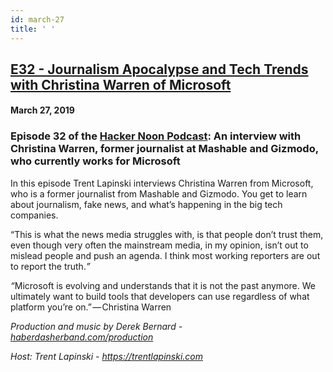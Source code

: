 ```yaml
---
id: march-27
title: ' '
---
```


<h2><a href="https://podcast.hackernoon.com/e/christina-warren/">E32 - Journalism Apocalypse and Tech Trends with Christina Warren of Microsoft</a></h2>
<h4>March 27, 2019</h4>

<h3><strong>Episode 32 of the </strong><a href="https://podcast.hackernoon.com/">Hacker Noon Podcast</a><strong>: An interview with Christina Warren, former journalist at Mashable and Gizmodo, who currently works for Microsoft</strong>
</h3>

<p>
In this episode Trent Lapinski interviews Christina Warren from Microsoft, who is a former journalist from Mashable and Gizmodo. You get to learn about journalism, fake news, and what’s happening in the big tech companies.
</p>
<p>
“This is what the news media struggles with, is that people don’t trust them, even though very often the mainstream media, in my opinion, isn’t out to mislead people and push an agenda. I think most working reporters are out to report the truth.<em>”</em>
</p>
 
<p>
<em>“</em>Microsoft is evolving and understands that it is not the past anymore. We ultimately want to build tools that developers can use regardless of what platform you’re on.” — Christina Warren
</p>
 
<p>
<em>Production and music by Derek Bernard - <a href="http://haberdasherband.com/production?fbclid=IwAR2d8t0cNGHRm1ajmUNWKZ-TMUMawREhvIHSy54LKcOElf7v_TOvkAjZ78Y">haberdasherband.com/production</a></em>
</p>
<em>Host: Trent Lapinski - <a href="https://trentlapinski.com/">https://trentlapinski.com</a></em>